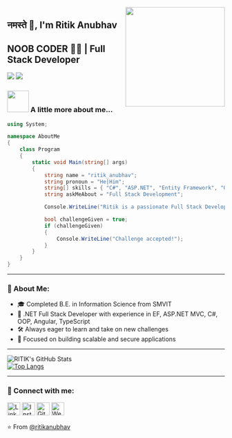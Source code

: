 <img align="right" src="https://media.giphy.com/media/M9gbBd9nbDrOTu1Mqx/giphy.gif" width="230">

## नमस्ते 🙏, I'm Ritik Anubhav  
## NOOB CODER 👨‍💻 | Full Stack Developer  

[![](https://img.shields.io/badge/LinkedIn-ritik-blue)](https://www.linkedin.com/in/ritik-anubhav-253ab3211/)
[![](https://img.shields.io/badge/Gmail-ritikanubhav59%40gmail.com-red)](mailto:ritikanubhav59@gmail.com)

### <img src="https://media.giphy.com/media/VgCDAzcKvsR6OM0uWg/giphy.gif" width="50"> A little more about me...

```csharp
using System;

namespace AboutMe
{
    class Program
    {
        static void Main(string[] args)
        {
            string name = "ritik_anubhav";
            string pronoun = "He|Him";
            string[] skills = { "C#", "ASP.NET", "Entity Framework", "OOP", "Angular", "TypeScript", "HTML", "CSS", "JavaScript" };
            string askMeAbout = "Full Stack Development";

            Console.WriteLine("Ritik is a passionate Full Stack Developer with a strong foundation in .NET technologies.");

            bool challengeGiven = true;
            if (challengeGiven)
            {
                Console.WriteLine("Challenge accepted!");
            }
        }
    }
}
```

---

### 🌟 About Me:

- 🎓 Completed B.E. in Information Science from SMVIT
- 💼 .NET Full Stack Developer with experience in EF, ASP.NET MVC, C#, OOP, Angular, TypeScript
- 🛠️ Always eager to learn and take on new challenges
- 🎯 Focused on building scalable and secure applications

---

![RITIK's GitHub Stats](https://github-readme-stats.vercel.app/api?username=ritikanubhav&show_icons=true&theme=radical&count_private=true&border_radius=50)<br/>
[![Top Langs](https://github-readme-stats.vercel.app/api/top-langs/?username=ritikanubhav&langs_count=8&layout=compact&border_radius=50&theme=radical&length=80)](https://github.com/ritikanubhav/github-readme-stats)

---

### 🔗 Connect with me:

<a href="https://www.linkedin.com/in/ritik-anubhav-253ab3211" target="_blank"><img src="https://raw.githubusercontent.com/arturssmirnovs/arturssmirnovs/master/in.png" alt="LinkedIn" width="30"></a>
<a href="https://www.instagram.com/ritik_anubhav_/" target="_blank"><img src="https://raw.githubusercontent.com/arturssmirnovs/arturssmirnovs/master/ig.png" alt="Instagram" width="30"></a>
<a href="https://github.com/ritikanubhav" target="_blank"><img src="https://raw.githubusercontent.com/arturssmirnovs/arturssmirnovs/master/git.png" alt="GitHub" width="30"></a>
<a href="https://ritikanubhav.github.io/" target="_blank"><img src="https://raw.githubusercontent.com/arturssmirnovs/arturssmirnovs/master/www.png" alt="Website" width="30"></a>

⭐️ From [@ritikanubhav](https://github.com/ritikanubhav)
